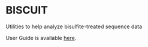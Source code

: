 # BISCUIT
Utilities to help analyze bisulfite-treated sequence data

User Guide is available [here](https://github.com/zwdzwd/biscuit/wiki).
